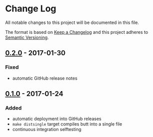 # Change Log
All notable changes to this project will be documented in this file.

The format is based on [Keep a Changelog](http://keepachangelog.com/)
and this project adheres to [Semantic Versioning](http://semver.org/).

## [0.2.0] - 2017-01-30
### Fixed
 - automatic GitHub release notes

## [0.1.0] - 2017-01-24
### Added
 - automatic deployment into GitHub releases
 - `make distsingle` target compiles butt into a single file
 - continuous integration selftesting


[0.2.0]: https://github.com/InternetGuru/butt/compare/v0.1.0...v0.2.0
[0.1.0]: https://github.com/InternetGuru/butt/compare/v0.0.0...v0.1.0
